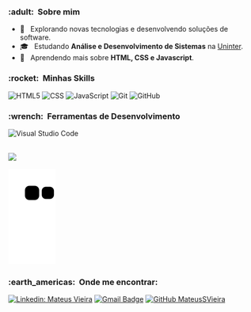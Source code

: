 <h3> :adult: &nbsp;Sobre mim </h3>

- 🤔 &nbsp; Explorando novas tecnologias e desenvolvendo soluções de software.
- 🎓 &nbsp; Estudando **Análise e Desenvolvimento de Sistemas** na <a href="https://www.uninter.com/">Uninter</a>.
- 🌱 &nbsp; Aprendendo mais sobre **HTML, CSS e Javascript**.

<h3> :rocket: &nbsp;Minhas Skills </h3>

![HTML5](https://img.shields.io/badge/-HTML5-333333?style=flat&logo=HTML5)
![CSS](https://img.shields.io/badge/-CSS-333333?style=flat&logo=CSS3&logoColor=1572B6)
![JavaScript](https://img.shields.io/badge/-JavaScript-333333?style=flat&logo=javascript)
![Git](https://img.shields.io/badge/-Git-333333?style=flat&logo=git)
![GitHub](https://img.shields.io/badge/-GitHub-333333?style=flat&logo=github)

<h3> :wrench: &nbsp;Ferramentas de Desenvolvimento </h3>

![Visual Studio Code](https://img.shields.io/badge/-Visual%20Studio%20Code-333333?style=flat&logo=visual-studio-code&logoColor=007ACC)

<br/>

<a href="https://github.com/MateusSVieira">
  <img height="180em" src="https://github-readme-stats.vercel.app/api?username=MateusSVieira&theme=dracula&show_icons=true" />
</a>

<br/>

![snake gif](https://github.com/MateusSVieira/MateusSVieira/blob/output/github-contribution-grid-snake.svg)

<h3> :earth_americas: &nbsp;Onde me encontrar: </h3> 

[![Linkedin: Mateus Vieira](https://img.shields.io/badge/-MateusVieira-blue?style=flat-square&logo=Linkedin&logoColor=white&link=https://www.linkedin.com/in/mateussvieira)](https://www.linkedin.com/in/mateussvieira)
[![Gmail Badge](https://img.shields.io/badge/-mateuss.vieira.dev@gmail.com-006bed?style=flat-square&logo=Gmail&logoColor=white&link=mailto:mateuss.vieira.dev@gmail.com)](mailto:mateuss.vieira.dev@gmail.com)
[![GitHub MateusSVieira]( https://img.shields.io/github/followers/MateusSVieira?label=follow&style=social)](https://github.com/MateusSVieira)
